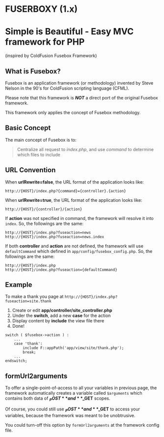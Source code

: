 FUSERBOXY (1.x)
===============

# Simple is Beautiful - Easy MVC framework for PHP
(inspired by ColdFusion Fusebox Framework)




## What is Fusebox?

Fusebox is an application framework (or methodology) invented by Steve Nelson in the 90's for ColdFusion scripting language (CFML).

Please note that this framework is ***NOT*** a direct port of the original Fusebox framework.

This framework only applies the concept of Fusebox methodology.




## Basic Concept
The main concept of Fusebox is to:
> Centralize all request to *index.php*, and use *command* to determine which files to include




## URL Convention
When **urlRewrite=false**, the URL format of the application looks like:

```
http://{HOST}/index.php?{command}={controller}.{action}
```

When **urlRewrite=true**, the URL format of the application looks like:
```
http://{HOST}/{controller}/{action}
```

If **action** was not specified in command, the framework will resolve it into `index`. So, the followings are the same:
```
http://{HOST}/index.php?fuseaction=news
http://{HOST}/index.php?fuseaction=news.index
```

If both **controller** and **action** are not defined, the framework will use `defaultCommand` which defined in `app/config/fusebox_config.php`. So, the followings are the same:
```
http://{HOST}/index.php
http://{HOST}/index.php?fuseaction={defaultCommand}
```




## Example

To make a thank you page at `http://{HOST}/index.php?fuseaction=site.thank`

1. Create or edit **app/controller/site_controller.php**
2. Under the **switch**, add a new **case** for the action
3. Display content by **include** the view file there
5. Done!

```
switch ( $fusebox->action ) :
	...
	case 'thank':
    	include F::appPath('app/view/site/thank.php');
        break;
	...
endswitch;
```




## formUrl2arguments

To offer a single-point-of-access to all your variables in previous page, the framework automatically creates a variable called `$arguments` which contains both data of **$_POST** and **$_GET** scopes.

Of course, you could still use **$_POST** and **$_GET** to access your variables, because the framework was meant to be unobtrusive.

You could turn-off this option by `formUrl2arguments` at the framework config file.